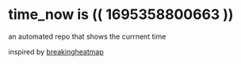 # time_now is (( 1695358800663 ))

an automated repo that shows the currnent time

inspired by [breakingheatmap](https://github.com/breakingheatmap/breakingheatmap)